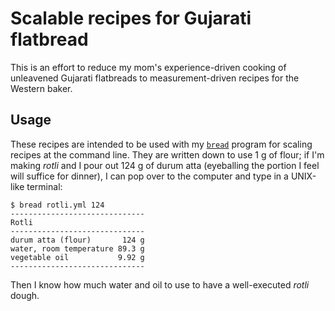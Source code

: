 # Scalable recipes for Gujarati flatbread

This is an effort to reduce my mom's experience-driven cooking of unleavened
Gujarati flatbreads to measurement-driven recipes for the Western baker.

## Usage

These recipes are intended to be used with my
[`bread`](https://github.com/ramanshah/bread) program for scaling recipes at
the command line.  They are written down to use 1 g of flour; if I'm making
*rotli* and I pour out 124 g of durum atta (eyeballing the portion I feel will
suffice for dinner), I can pop over to the computer and type in a UNIX-like
terminal:

```
$ bread rotli.yml 124
------------------------------
Rotli
------------------------------
durum atta (flour)       124 g
water, room temperature 89.3 g
vegetable oil           9.92 g
------------------------------
```

Then I know how much water and oil to use to have a well-executed *rotli*
dough.
